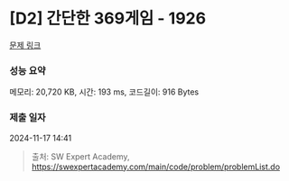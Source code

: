 # [D2] 간단한 369게임 - 1926 

[문제 링크](https://swexpertacademy.com/main/code/problem/problemDetail.do?contestProbId=AV5PTeo6AHUDFAUq) 

### 성능 요약

메모리: 20,720 KB, 시간: 193 ms, 코드길이: 916 Bytes

### 제출 일자

2024-11-17 14:41



> 출처: SW Expert Academy, https://swexpertacademy.com/main/code/problem/problemList.do